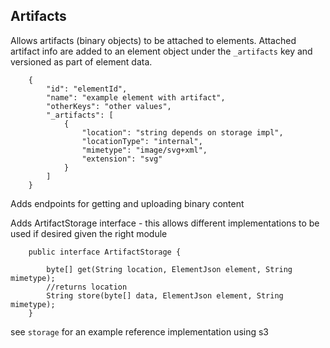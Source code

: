 ## Artifacts

Allows artifacts (binary objects) to be attached to elements. Attached artifact info are added to an element object under the `_artifacts` key and versioned as part of element data.
        
        {
            "id": "elementId",
            "name": "example element with artifact",
            "otherKeys": "other values",
            "_artifacts": [
                {
                    "location": "string depends on storage impl",
                    "locationType": "internal",
                    "mimetype": "image/svg+xml",
                    "extension": "svg"
                }
            ]
        }
        
Adds endpoints for getting and uploading binary content

Adds ArtifactStorage interface - this allows different implementations to be used if desired given the right module

        public interface ArtifactStorage {
        
            byte[] get(String location, ElementJson element, String mimetype);
            //returns location
            String store(byte[] data, ElementJson element, String mimetype);
        }
        
see `storage` for an example reference implementation using s3